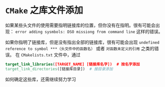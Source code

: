 # `CMake` 之库文件添加

如果某些头文件的使用需要指明链接库的位置，但你没有在指明。很有可能会出现：
`error adding sysmbols: DSO missiong from command line` 这样的错误。

如果你指明了链接库，但是没有指出全部的链接库，很有可能会出现 `undefined reference to symbol ***（头文件中的函数名）` 或者 `对函数未定义的引用` 之类的错误。
在 `CMakelists.txt` 文件中，通过

``` cmake
target_link_libraries([TARGET_NAME] [链接库名字])  # 按名字添加
target_link_directories([链接库目录])  # 按目录添加
```

如何确定这些库，还需继续努力学习

 
 <comment-comment/> 
 